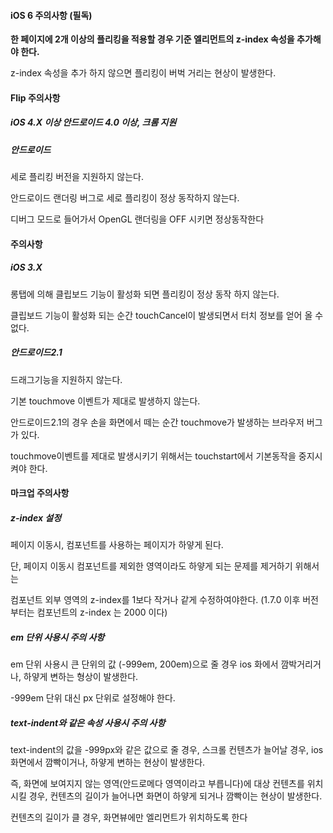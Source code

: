 #### iOS 6 주의사항 (필독)
__한 페이지에 2개 이상의 플리킹을 적용할 경우 기준 엘리먼트의 z-index 속성을 추가해야 한다.__

z-index 속성을 추가 하지 않으면 플리킹이 버벅 거리는 현상이 발생한다.


#### Flip 주의사항

##### iOS 4.X 이상 안드로이드 4.0 이상, 크롬 지원

##### 안드로이드
세로 플리킹 버전을 지원하지 않는다.

안드로이드 랜더링 버그로 세로 플리킹이 정상 동작하지 않는다.

디버그 모드로 들어가서 OpenGL 랜더링을 OFF 시키면 정상동작한다


#### 주의사항

##### iOS 3.X
롱탭에 의해 클립보드 기능이 활성화 되면 플리킹이 정상 동작 하지 않는다.

클립보드 기능이 활성화 되는 순간 touchCancel이 발생되면서 터치 정보를 얻어 올 수 없다.

##### 안드로이드2.1
드래그기능을 지원하지 않는다.

기본 touchmove 이벤트가 제대로 발생하지 않는다.

안드로이드2.1의 경우 손을 화면에서 떼는 순간 touchmove가 발생하는 브라우저 버그가 있다.

touchmove이벤트를 제대로 발생시키기 위해서는 touchstart에서 기본동작을 중지시켜야 한다.


#### 마크업 주의사항

##### z-index 설정
페이지 이동시, 컴포넌트를 사용하는 페이지가 하얗게 된다.

단, 페이지 이동시 컴포넌트를 제외한 영역이라도 하얗게 되는 문제를 제거하기 위해서는

컴포넌트 외부 영역의 z-index를 1보다 작거나 같게 수정하여야한다.
(1.7.0 이후 버전부터는 컴포넌트의 z-index 는 2000 이다)

##### em 단위 사용시 주의 사항
em 단위 사용시 큰 단위의 값 (-999em, 200em)으로 줄 경우 ios 화에서 깜박거리거나, 하얗게 변하는 형상이 발생한다.

-999em 단위 대신 px 단위로 설정해야 한다.

##### text-indent와 같은 속성 사용시 주의 사항
text-indent의 값을 -999px와 같은 값으로 줄 경우, 스크롤 컨텐츠가 늘어날 경우, ios 화면에서 깜빡이거나, 하얗게 변하는 현상이 발생한다.

즉, 화면에 보여지지 않는 영역(안드로메다 영역이라고 부릅니다)에 대상 컨텐츠를 위치시킬 경우, 컨텐츠의 길이가 늘어나면 화면이 하얗게 되거나 깜빡이는 현상이 발생한다.

컨텐츠의 길이가 클 경우, 화면뷰에만 엘리먼트가 위치하도록 한다